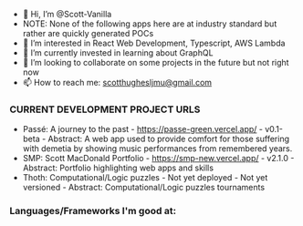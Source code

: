 - 👋 Hi, I’m @Scott-Vanilla
- NOTE: None of the following apps here are at industry standard but rather are quickly generated POCs
- 👀 I’m interested in React Web Development, Typescript, AWS Lambda
- 🌱 I’m currently invested in learning about GraphQL
- 💞️ I’m looking to collaborate on some projects in the future but not right now
- 📫 How to reach me: scotthughesljmu@gmail.com

### CURRENT DEVELOPMENT PROJECT URLS
- Passé: A journey to the past - https://passe-green.vercel.app/ - v0.1-beta - Abstract: A web app used to provide comfort for those suffering with demetia by showing music performances from remembered years.
- SMP: Scott MacDonald Portfolio - https://smp-new.vercel.app/ - v2.1.0 - Abstract: Portfolio highlighting web apps and skills
- Thoth: Computational/Logic puzzles - Not yet deployed - Not yet versioned - Abstract: Computational/Logic puzzles tournaments

### Languages/Frameworks I'm good at:
<!---
Scott-Vanilla/Scott-Vanilla is a ✨ special ✨ repository because its `README.md` (this file) appears on your GitHub profile.
You can click the Preview link to take a look at your changes.
--->
